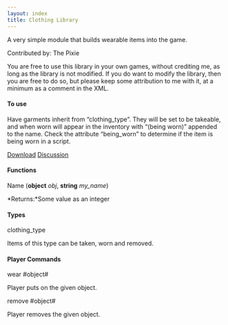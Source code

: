 ```yaml
---
layout: index
title: Clothing Library
---
```


A very simple module that builds wearable items into the game.

Contributed by: <span class="author">The Pixie</span>

You are free to use this library in your own games, without crediting me, as long as the library is not modified. If you do want to modify the library, then you are free to do so, but please keep some attribution to me with it, at a minimum as a comment in the XML.

#### To use

Have garments inherit from “clothing\_type”. They will be set to be takeable, and when worn will appear in the inventory with “(being worn)” appended to the name. Check the attribute “being\_worn” to determine if the item is being worn in a script.

[Download]({{site.baseurl}}/files//clothing_demo.zip)
[Discussion](http://www.axeuk.com/phpBB3/viewtopic.php?f=10&t=2567)

#### Functions

Name (**object** *obj*, **string** *my\_name*)

*Returns:*Some value as an integer

#### Types

clothing\_type

Items of this type can be taken, worn and removed.

#### Player Commands

wear \#object\#

Player puts on the given object.

remove \#object\#

Player removes the given object.
